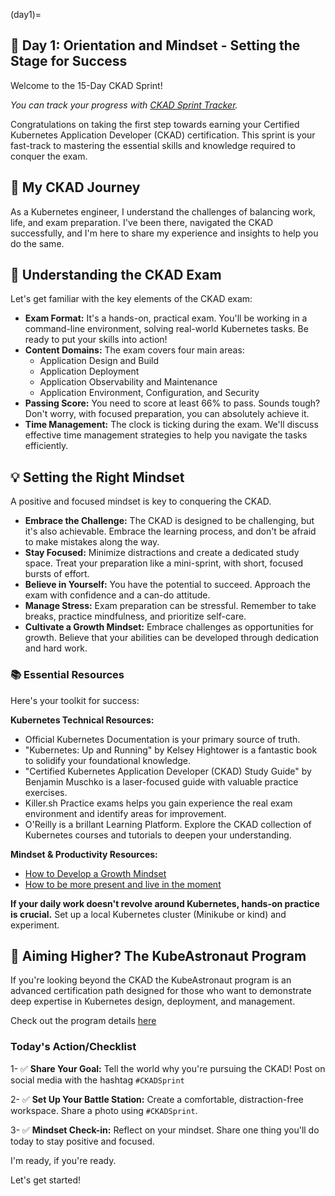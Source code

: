 (day1)=
## 🎯 Day 1: Orientation and Mindset - Setting the Stage for Success

Welcome to the 15-Day CKAD Sprint!

*You can track your progress with [CKAD Sprint Tracker](#tracker).*

Congratulations on taking the first step towards earning your Certified Kubernetes Application Developer (CKAD) certification. This sprint is your fast-track to mastering the essential skills and knowledge required to conquer the exam.

## 👧 My CKAD Journey

As a Kubernetes engineer, I understand the challenges of balancing work, life, and exam preparation. I've been there, navigated the CKAD successfully, and I'm here to share my experience and insights to help you do the same.  

## 📝 Understanding the CKAD Exam

Let's get familiar with the key elements of the CKAD exam:

* **Exam Format:** It's a hands-on, practical exam. You'll be working in a command-line environment, solving real-world Kubernetes tasks. Be ready to put your skills into action!
* **Content Domains:** The exam covers four main areas:
    * Application Design and Build
    * Application Deployment
    * Application Observability and Maintenance
    * Application Environment, Configuration, and Security
* **Passing Score:** You need to score at least 66% to pass. Sounds tough? Don't worry, with focused preparation, you can absolutely achieve it.
* **Time Management:**  The clock is ticking during the exam. We'll discuss effective time management strategies to help you navigate the tasks efficiently.

## 💡 Setting the Right Mindset

A positive and focused mindset is key to conquering the CKAD.

* **Embrace the Challenge:** The CKAD is designed to be challenging, but it's also achievable. Embrace the learning process, and don't be afraid to make mistakes along the way.
* **Stay Focused:**  Minimize distractions and create a dedicated study space. Treat your preparation like a mini-sprint, with short, focused bursts of effort. 
* **Believe in Yourself:**  You have the potential to succeed.  Approach the exam with confidence and a can-do attitude.
* **Manage Stress:** Exam preparation can be stressful. Remember to take breaks, practice mindfulness, and prioritize self-care.
* **Cultivate a Growth Mindset:** Embrace challenges as opportunities for growth. Believe that your abilities can be developed through dedication and hard work.

### 📚 Essential Resources

Here's your toolkit for success:

**Kubernetes Technical Resources:**

* Official Kubernetes Documentation is your primary source of truth.
* "Kubernetes: Up and Running" by Kelsey Hightower is a fantastic book to solidify your foundational knowledge.
* "Certified Kubernetes Application Developer (CKAD) Study Guide" by Benjamin Muschko is a laser-focused guide with valuable practice exercises. 
* Killer.sh Practice exams helps you gain experience the real exam environment and identify areas for improvement.
* O'Reilly is a brillant Learning Platform. Explore the CKAD collection of Kubernetes courses and tutorials to deepen your understanding.

**Mindset & Productivity Resources:**

* [How to Develop a Growth Mindset](https://www.mindsetworks.com/science/)
* [How to be more present and live in the moment](https://www.calm.com/blog/how-to-be-more-present)



**If your daily work doesn't revolve around Kubernetes, hands-on practice is crucial.**  Set up a local Kubernetes cluster (Minikube or kind) and experiment.

## 🚀 Aiming Higher? The KubeAstronaut Program

If you're looking beyond the CKAD the KubeAstronaut program is an advanced certification path designed for those who want to demonstrate deep expertise in Kubernetes design, deployment, and management.

Check out the program details [here](https://training.linuxfoundation.org/resources/kubestronaut-program/) 



### Today's Action/Checklist

1- ✅ **Share Your Goal:** Tell the world why you're pursuing the CKAD! Post on social media with the hashtag `#CKADSprint`

2- ✅ **Set Up Your Battle Station:** Create a comfortable, distraction-free workspace. Share a photo using `#CKADSprint`.

3- ✅ **Mindset Check-in:** Reflect on your mindset. Share one thing you'll do today to stay positive and focused.

I'm ready, if you're ready.

Let's get started! 
